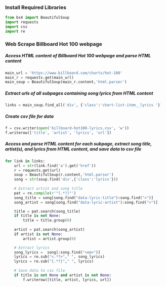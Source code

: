 ### Install Required Libraries

```python
from bs4 import BeautifulSoup 
import requests
import csv
import re
```

### Web Scrape Billboard Hot 100 webpage
##### Access HTML content of Billboard Hot 100 webpage and parse HTML content 

```python
main_url = 'https://www.billboard.com/charts/hot-100'
main_r = requests.get(main_url)
main_soup = BeautifulSoup(main_r.content,'html.parser')
```

##### Extract urls of all subpages containing song lyrics from HTML content

```python
links = main_soup.find_all('div', {'class':'chart-list-item__lyrics '})
```

##### Create csv file for data

```python
f = csv.writer(open('billboard-hot100-lyrics.csv', 'w'))
f.writerow(['title', 'artist', 'lyrics', 'url'])
```

##### Access and parse HTML content for each subpage, extract song title, artist(s), and lyrics from HTML content, and save data to csv file

```python 
for link in links:
    url = str(link.find('a').get('href'))
    r = requests.get(url)
    soup = BeautifulSoup(r.content,'html.parser')
    song = str(soup.find('div',{'class':'lyrics'}))
    
    # Extract artist and song title 
    pat = re.compile(r'"(.*?)"')
    song_title = song[song.find("data-lyric-title"):song.find(">")]
    song_artist = song[song.find("data-lyric-artist"):song.find(">")]

    title = pat.search(song_title)
    if title is not None:
        title = title.group(0)
        
    artist = pat.search(song_artist)
    if artist is not None: 
        artist = artist.group(0)

    # Extract lyrics 
    song_lyrics =  song[:song.find("<em>")]
    lyrics = re.sub("<.*?>"," ", song_lyrics)
    lyrics = re.sub("{.*?}"," ", lyrics)
    
    # Save data to csv file  
    if title is not None and artist is not None:     
        f.writerow([title, artist, lyrics, url])
```
